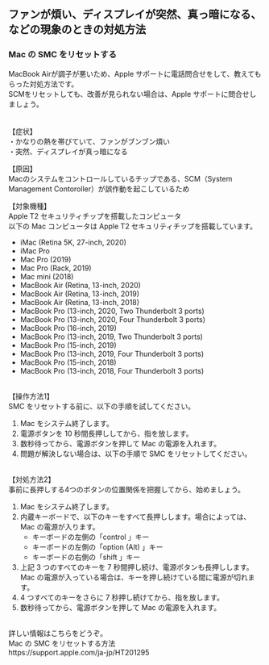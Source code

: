 ## ファンが煩い、ディスプレイが突然、真っ暗になる、などの現象のときの対処方法

### Mac の SMC をリセットする
MacBook Airが調子が悪いため、Apple サポートに電話問合せをして、教えてもらった対処方法です。<br>
SCMをリセットしても、改善が見られない場合は、Apple サポートに問合せしましょう。<br>
<br>
<br>
【症状】<br>
・かなりの熱を帯びていて、ファンがブンブン煩い<br>
・突然、ディスプレイが真っ暗になる<br>

【原因】<br>
Macのシステムをコントロールしているチップである、SCM（System Management Contoroller）が誤作動を起こしているため<br>

【対象機種】<br>
Apple T2 セキュリティチップを搭載したコンピュータ<br>
以下の Mac コンピュータは Apple T2 セキュリティチップを搭載しています。<br>
 - iMac (Retina 5K, 27-inch, 2020)
 - iMac Pro
 - Mac Pro (2019)
 - Mac Pro (Rack, 2019)
 - Mac mini (2018)
 - MacBook Air (Retina, 13-inch, 2020)
 - MacBook Air (Retina, 13-inch, 2019)
 - MacBook Air (Retina, 13-inch, 2018)
 - MacBook Pro (13-inch, 2020, Two Thunderbolt 3 ports)
 - MacBook Pro (13-inch, 2020, Four Thunderbolt 3 ports)
 - MacBook Pro (16-inch, 2019)
 - MacBook Pro (13-inch, 2019, Two Thunderbolt 3 ports)
 - MacBook Pro (15-inch, 2019)
 - MacBook Pro (13-inch, 2019, Four Thunderbolt 3 ports)
 - MacBook Pro (15-inch, 2018)
 - MacBook Pro (13-inch, 2018, Four Thunderbolt 3 ports)
<br>
【操作方法1】<br>
SMC をリセットする前に、以下の手順を試してください。

1. Mac をシステム終了します。
1. 電源ボタンを 10 秒間長押ししてから、指を放します。
1. 数秒待ってから、電源ボタンを押して Mac の電源を入れます。
1. 問題が解決しない場合は、以下の手順で SMC をリセットしてください。
<br>
【対処方法2】<br>
事前に長押しする4つのボタンの位置関係を把握してから、始めましょう。

1. Mac をシステム終了します。
1. 内蔵キーボードで、以下のキーをすべて長押しします。場合によっては、Mac の電源が入ります。
   - キーボードの左側の「control 」キー
   - キーボードの左側の「option (Alt) 」キー
   - キーボードの右側の「shift 」キー
1. 上記 3 つのすべてのキーを 7 秒間押し続け、電源ボタンも長押しします。Mac の電源が入っている場合は、キーを押し続けている間に電源が切れます。
1. 4 つすべてのキーをさらに 7 秒押し続けてから、指を放します。
1. 数秒待ってから、電源ボタンを押して Mac の電源を入れます。
<br>
詳しい情報はこちらをどうぞ。<br>
Mac の SMC をリセットする方法<br>
https://support.apple.com/ja-jp/HT201295<br>
